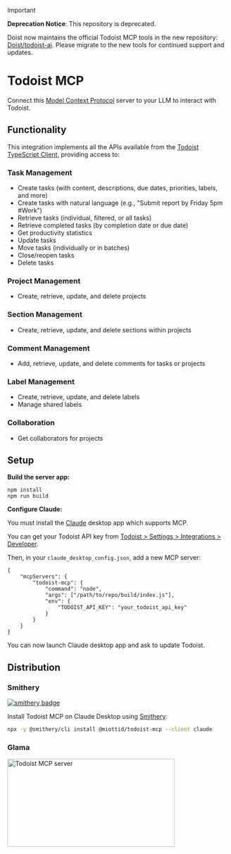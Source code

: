 > [!IMPORTANT]
> **Deprecation Notice**: This repository is deprecated.
>
> Doist now maintains the official Todoist MCP tools in the new repository:
[Doist/todoist-ai](https://github.com/Doist/todoist-ai). Please migrate to the new tools for continued support and updates.

# Todoist MCP

Connect this [Model Context Protocol](https://modelcontextprotocol.io/introduction) server to your LLM to interact with Todoist.

## Functionality

This integration implements all the APIs available from the [Todoist TypeScript Client](https://doist.github.io/todoist-api-typescript/api/classes/TodoistApi/), providing access to:

### Task Management
- Create tasks (with content, descriptions, due dates, priorities, labels, and more)
- Create tasks with natural language (e.g., "Submit report by Friday 5pm #Work")
- Retrieve tasks (individual, filtered, or all tasks)
- Retrieve completed tasks (by completion date or due date)
- Get productivity statistics
- Update tasks
- Move tasks (individually or in batches)
- Close/reopen tasks
- Delete tasks

### Project Management
- Create, retrieve, update, and delete projects

### Section Management
- Create, retrieve, update, and delete sections within projects

### Comment Management
- Add, retrieve, update, and delete comments for tasks or projects

### Label Management
- Create, retrieve, update, and delete labels
- Manage shared labels

### Collaboration
- Get collaborators for projects

## Setup

**Build the server app:**

```
npm install
npm run build
```

**Configure Claude:**

You must install the [Claude](https://claude.ai/) desktop app which supports MCP.

You can get your Todoist API key from [Todoist > Settings > Integrations > Developer](https://app.todoist.com/app/settings/integrations/developer).

Then, in your `claude_desktop_config.json`, add a new MCP server:

```
{
    "mcpServers": {
        "todoist-mcp": {
            "command": "node",
            "args": ["/path/to/repo/build/index.js"],
            "env": {
                "TODOIST_API_KEY": "your_todoist_api_key"
            }
        }
    }
}
```

You can now launch Claude desktop app and ask to update Todoist.

## Distribution

### Smithery

[![smithery badge](https://smithery.ai/badge/@miottid/todoist-mcp)](https://smithery.ai/server/@miottid/todoist-mcp)

Install Todoist MCP on Claude Desktop using [Smithery](https://smithery.ai/server/@miottid/todoist-mcp):

```bash
npx -y @smithery/cli install @miottid/todoist-mcp --client claude
```

### Glama

<a href="https://glama.ai/mcp/servers/2010u29g1w">
  <img width="380" height="200" src="https://glama.ai/mcp/servers/2010u29g1w/badge" alt="Todoist MCP server" />
</a>
